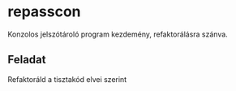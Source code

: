 # repasscon

Konzolos jelszótároló program kezdemény, refaktorálásra szánva.

## Feladat

Refaktoráld a tisztakód elvei szerint
